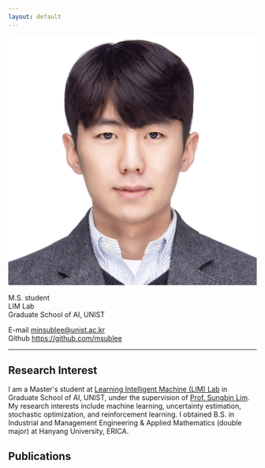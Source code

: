 ```yaml
---
layout: default
---
```


<!-- ## About Me -->

<img class="profile-picture" src="minsub.jpg">

M.S. student<br/>
LIM Lab<br/>
Graduate School of AI, UNIST

E-mail  <minsublee@unist.ac.kr><br/>
Github  <https://github.com/msublee><br/>

---

## Research Interest

I am a Master's student at [Learning Intelligent Machine (LIM) Lab](https://sites.google.com/view/sungbin/) in Graduate School of AI, UNIST, under the supervision of [Prof. Sungbin Lim](https://sites.google.com/view/sungbin/). My research interests include machine learning, uncertainty estimation, stochastic optimization, and reinforcement learning. I obtained B.S. in Industrial and Management Engineering & Applied Mathematics (double major) at Hanyang University, ERICA.

## Publications
<!--
1. F.Bar, J.Doe: Effects of having a placeholder of a name
2. S.Holmes, J.Watson: Consequences of living with a sociopath in London

## Typography

This is a [link](http://google.com). Something *italics* and something **bold**.

Here is a table

Year | Award | Category
-----|-------|--------
2014 | Emmy  | Won Outstanding Lead Actor in a miniseries or a movie
2015 | BAFTA | Nominated for Best Leading Actor for Sherlock
2014 | Satellite | Won Best Actor miniseries or television film

Here is a horizontal rule

---

Here is a blockquote

> To a great mind, nothing is little

## References

* Foo Bar: Head of Department, Placeholder Names, Lorem
* John Doe: Associate Professor, Department of Computer Science, Ipsum
 -->
